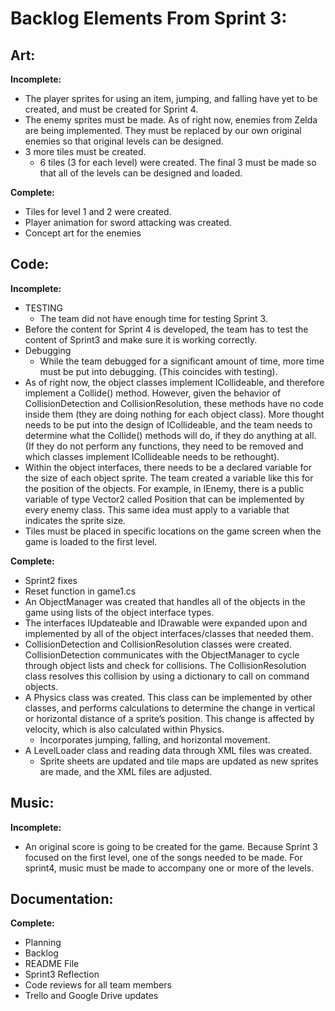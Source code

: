 # Backlog Elements From Sprint 3:


## Art:

**Incomplete:**
- The player sprites for using an item, jumping, and falling have yet to be created, and must be created for Sprint 4.
- The enemy sprites must be made. As of right now, enemies from Zelda are being implemented. They must be replaced by our own original enemies so that original levels can be designed.
- 3 more tiles must be created. 
    - 6 tiles (3 for each level) were created. The final 3 must be made so that all of the levels can be designed and loaded.

**Complete:**
- Tiles for level 1 and 2 were created.
- Player animation for sword attacking was created.
- Concept art for the enemies

## Code:

**Incomplete:**

- TESTING
    - The team did not have enough time for testing Sprint 3.
- Before the content for Sprint 4 is developed, the team has to test the content of Sprint3 and make sure it is working correctly.
- Debugging
    - While the team debugged for a significant amount of time, more time must be put into debugging. (This coincides with testing).
- As of right now, the object classes implement ICollideable, and therefore implement a Collide() method. However, given the behavior of CollisionDetection and CollisionResolution, these methods have no code inside them (they are doing nothing for each object class). More thought needs to be put into the design of ICollideable, and the team needs to determine what the Collide() methods will do, if they do anything at all. (If they do not perform any functions, they need to be removed and which classes implement ICollideable needs to be rethought).
- Within the object interfaces, there needs to be a declared variable for the size of each object sprite. The team created a variable like this for the position of the objects. For example, in IEnemy, there is a public variable of type Vector2 called Position that can be implemented by every enemy class. This same idea must apply to a variable that indicates the sprite size.
- Tiles must be placed in specific locations on the game screen when the game is loaded to the first level. 

**Complete:**

- Sprint2 fixes
- Reset function in game1.cs
- An ObjectManager was created that handles all of the objects in the game using lists of the object interface types. 
- The interfaces IUpdateable and IDrawable were expanded upon and implemented by all of the object interfaces/classes that needed them.
- CollisionDetection and CollisionResolution classes were created. CollisionDetection communicates with the ObjectManager to cycle through object lists and check for collisions. The CollisionResolution class resolves this collision by using a dictionary to call on command objects. 
- A Physics class was created. This class can be implemented by other classes, and performs calculations to determine the change in vertical or horizontal distance of a sprite’s position. This change is affected by velocity, which is also calculated within Physics. 
    - Incorporates jumping, falling, and horizontal movement.
- A LevelLoader class and reading data through XML files was created. 
    - Sprite sheets are updated and tile maps are updated as new sprites are made, and the XML files are adjusted. 


## Music:

**Incomplete:**

- An original score is going to be created for the game. Because Sprint 3 focused on the first level, one of the songs needed to be made. For sprint4, music must be made to accompany one or more of the levels.



## Documentation:

**Complete:**

- Planning
- Backlog
- README File
- Sprint3 Reflection
- Code reviews for all team members
- Trello and Google Drive updates
